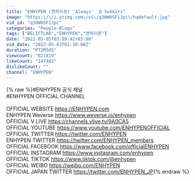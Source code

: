 ```yaml
---
title: "ENHYPEN (엔하이픈) 'Always'  @ Sukkiri"
image: "https:\/\/i.ytimg.com\/vi\/q3HW0SF1Jpc\/hqdefault.jpg"
vid_id: "q3HW0SF1Jpc"
categories: "People-Blogs"
tags: ["BELIFTLAB","ENHYPEN","엔하이픈"]
date: "2022-05-05T03:09:41+03:00"
vid_date: "2022-05-03T01:30:06Z"
duration: "PT2M34S"
viewcount: "621819"
likeCount: "147482"
dislikeCount: ""
channel: "ENHYPEN"
---
```

{% raw %}#ENHYPEN 공식 채널 <br />#ENHYPEN OFFICIAL CHANNEL<br /><br />OFFICIAL WEBSITE  <a rel="nofollow" target="blank" href="https://ENHYPEN.com">https://ENHYPEN.com</a><br />ENHYPEN Weverse <a rel="nofollow" target="blank" href="https://www.weverse.io/enhypen">https://www.weverse.io/enhypen</a> <br />OFFICIAL V LIVE <a rel="nofollow" target="blank" href="https://channels.vlive.tv/9A0CA5">https://channels.vlive.tv/9A0CA5</a><br />OFFICIAL YOUTUBE <a rel="nofollow" target="blank" href="https://www.youtube.com/ENHYPENOFFICIAL">https://www.youtube.com/ENHYPENOFFICIAL</a><br />OFFICIAL TWITTER <a rel="nofollow" target="blank" href="https://twitter.com/ENHYPEN">https://twitter.com/ENHYPEN</a><br />ENHYPEN TWITTER <a rel="nofollow" target="blank" href="https://twitter.com/ENHYPEN_members">https://twitter.com/ENHYPEN_members</a><br />OFFICIAL FACEBOOK <a rel="nofollow" target="blank" href="https://www.facebook.com/officialENHYPEN">https://www.facebook.com/officialENHYPEN</a><br />OFFICIAL INSTAGRAM <a rel="nofollow" target="blank" href="https://www.instagram.com/enhypen">https://www.instagram.com/enhypen</a><br />OFFICIAL TIKTOK  <a rel="nofollow" target="blank" href="https://www.tiktok.com/@enhypen">https://www.tiktok.com/@enhypen</a><br />OFFICIAL WEIBO <a rel="nofollow" target="blank" href="https://weibo.com/ENHYPEN">https://weibo.com/ENHYPEN</a><br />OFFICIAL JAPAN TWITTER <a rel="nofollow" target="blank" href="https://twitter.com/ENHYPEN_JP">https://twitter.com/ENHYPEN_JP</a>{% endraw %}
